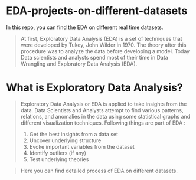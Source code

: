 # EDA-projects-on-different-datasets

In this repo, you can find the EDA on different real time datasets. 
  > At first, Exploratory Data Analysis (EDA) is a set of techniques that were developed by Tukey, John Wilder in 1970. The theory after this procedure was to analyze the data before developing a model. Today Data scientists and analysts spend most of their time in Data Wrangling and Exploratory Data Analysis (EDA).
# What is Exploratory Data Analysis?
>Exploratory Data Analysis or EDA is applied to take insights from the data. Data Scientists and Analysts attempt to find various patterns, relations, and anomalies in the data using some statistical graphs and different visualization techniques. Following things are part of EDA :
   > 1) Get the best insights from a data set
   > 2) Uncover underlying structure
   > 3) Evoke important variables from the dataset
   > 4) Identify outliers (if any)
   > 5) Test underlying theories

>Here you can find detailed process of EDA on different datasets.
